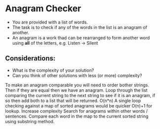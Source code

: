 # Anagram Checker
* You are provided with a list of words.
*  The task is to check if any of the words in the list is an anagram of another.
* An anagram is a work thad can be rearranged to form another word using **all** of the letters, e.g. Listen -> Silent

## Considerations:
* What is the complexity of your solution?
* Can you think of other solutions with less (or more) complexity?


To make an anagram comparable you will need to order bother strings.
Then if they are equal then we have an anagram.
Loop through the list comparing the current string to the next string to see if it is an anagram, if
so then add both to a list that will be returned. O(n*n)
A single loop checking against a map of sorted anagrams would be quicker O(n)+1 for lookup.
Increase complexity
Search for anagrams within other words / sentences.
Compare each word in the map to the current sorted string using substring method.